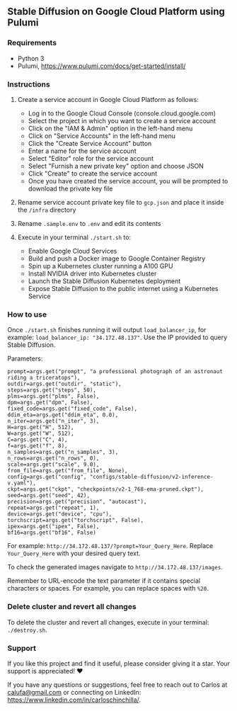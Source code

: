 ## Stable Diffusion on Google Cloud Platform using Pulumi

### Requirements

- Python 3
- Pulumi, https://www.pulumi.com/docs/get-started/install/

### Instructions

1. Create a service account in Google Cloud Platform as follows:

	* Log in to the Google Cloud Console (console.cloud.google.com)
	* Select the project in which you want to create a service account
	* Click on the "IAM & Admin" option in the left-hand menu
	* Click on "Service Accounts" in the left-hand menu
	* Click the "Create Service Account" button
	* Enter a name for the service account
	* Select "Editor" role for the service account
	* Select "Furnish a new private key" option and choose JSON
	* Click "Create" to create the service account
	* Once you have created the service account, you will be prompted to download the private key file

2. Rename service account private key file to `gcp.json` and place it inside the `/infra` directory
3. Rename `.sample.env` to `.env` and edit its contents
4. Execute in your terminal `./start.sh` to:

	* Enable Google Cloud Services
	* Build and push a Docker image to Google Container Registry
	* Spin up a Kubernetes cluster running a A100 GPU
	* Install NVIDIA driver into Kubernetes cluster
	* Launch the Stable Diffusion Kubernetes deployment
	* Expose Stable Diffusion to the public internet using a Kubernetes Service

### How to use

Once `./start.sh` finishes running it will output `load_balancer_ip`, for example: `load_balancer_ip: "34.172.48.137"`. Use the IP provided to query Stable Diffusion.

Parameters:
```
prompt=args.get("prompt", "a professional photograph of an astronaut riding a triceratops"),
outdir=args.get("outdir", "static"),
steps=args.get("steps", 50),
plms=args.get("plms", False),
dpm=args.get("dpm", False),
fixed_code=args.get("fixed_code", False),
ddim_eta=args.get("ddim_eta", 0.0),
n_iter=args.get("n_iter", 3),
H=args.get("H", 512),
W=args.get("W", 512),
C=args.get("C", 4),
f=args.get("f", 8),
n_samples=args.get("n_samples", 3),
n_rows=args.get("n_rows", 0),
scale=args.get("scale", 9.0),
from_file=args.get("from_file", None),
config=args.get("config", "configs/stable-diffusion/v2-inference-v.yaml"),
ckpt=args.get("ckpt", "checkpoints/v2-1_768-ema-pruned.ckpt"),
seed=args.get("seed", 42),
precision=args.get("precision", "autocast"),
repeat=args.get("repeat", 1),
device=args.get("device", "cpu"),
torchscript=args.get("torchscript", False),
ipex=args.get("ipex", False),
bf16=args.get("bf16", False)
 ```

For example: `http://34.172.48.137/?prompt=Your_Query_Here`. Replace `Your_Query_Here` with your desired query text.

To check the generated images navigate to `http://34.172.48.137/images`.

Remember to URL-encode the text parameter if it contains special characters or spaces. For example, you can replace spaces with `%20`.

### Delete cluster and revert all changes

To delete the cluster and revert all changes, execute in your terminal: `./destroy.sh`.

### Support

If you like this project and find it useful, please consider giving it a star. Your support is appreciated! :hearts:

If you have any questions or suggestions, feel free to reach out to Carlos at calufa@gmail.com or connecting on LinkedIn: https://www.linkedin.com/in/carloschinchilla/.
